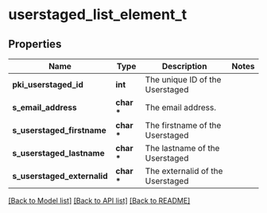 # userstaged_list_element_t

## Properties
Name | Type | Description | Notes
------------ | ------------- | ------------- | -------------
**pki_userstaged_id** | **int** | The unique ID of the Userstaged | 
**s_email_address** | **char \*** | The email address. | 
**s_userstaged_firstname** | **char \*** | The firstname of the Userstaged | 
**s_userstaged_lastname** | **char \*** | The lastname of the Userstaged | 
**s_userstaged_externalid** | **char \*** | The externalid of the Userstaged | 

[[Back to Model list]](../README.md#documentation-for-models) [[Back to API list]](../README.md#documentation-for-api-endpoints) [[Back to README]](../README.md)



